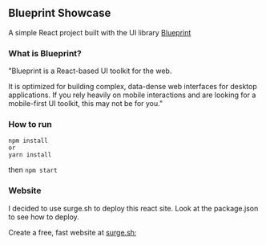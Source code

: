 ## Blueprint Showcase

A simple React project built with the UI library [Blueprint](https://github.com/palantir/blueprint)

### What is Blueprint?


"Blueprint is a React-based UI toolkit for the web.

It is optimized for building complex, data-dense web interfaces for desktop applications. If you rely heavily on mobile interactions and are looking for a mobile-first UI toolkit, this may not be for you."


### How to run
```
npm install
or
yarn install
```
then
```npm start```

### Website
I decided to use surge.sh to deploy this react site.
Look at the package.json to see how to deploy.

Create a free, fast website at [surge.sh](https://surge.sh/);